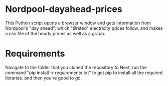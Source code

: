 # Nordpool-dayahead-prices
This Python script opens a browser window and gets information from Nordpool's "day ahead", which "Ørsted" electricity prices follow, and makes a csv file of the hourly prices as well as a graph.

# Requirements
Navigate to the folder that you cloned the repository to
Next, run the command "pip install -r requirements.txt" to get pip to install all the required libraries.
and then you're good to go.

